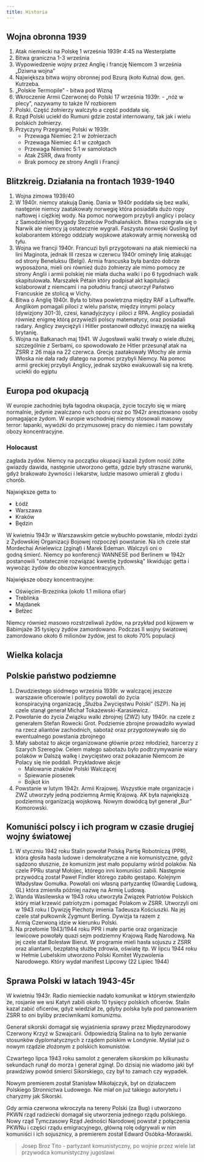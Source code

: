 ```yaml
---
title: Historia
---
```


## Wojna obronna 1939

1. Atak niemiecki na Polskę  1 września 1939r 4:45 na Westerplatte
2. Bitwa graniczna 1-3 września
3. Wypowiedzenie wojny przez Anglię i francję Niemcom 3 września „Dziwna wojna”
4. Największa bitwa wojny obronnej pod Bzurą (koło Kutna) dow. gen. Kutrzeba. 
5. „Polskie Termopile” - bitwa pod Wizną
6. Wkroczenie Armii Czerwonej do Polski 17 września 1939r. - „nóż w plecy”, nazywamy to także IV rozbiorem
7. Polski. Część żołnierzy walczyło a część poddała się.
8. Rząd Polski uciekł do Rumuni gdzie został internowany, tak jak i wielu polskich żołnierzy.
9. Przyczyny Przegranej Polski w 1939r.
   - Przewaga Niemiec 2:1 w żołnierzach
   - Przewaga Niemiec 4:1 w czołgach
   - Przewaga Niemiec 5:1 w samolotach
   - Atak ZSRR, dwa fronty
   - Brak pomocy ze strony Anglii i Francji

## Blitzkreig. Działania na frontach 1939-1940
1. Wojna zimowa 1939/40
2. W 1940r. niemcy atakują Danię. Dania w 1940r poddała się bez walki, następnie niemcy zaatakowały norwegię która posiadała dużo ropy naftowej i ciężkiej wody. Na pomoc norwegom przybyli anglicy i polacy z Samodzielnej Brygady Strzelców Podhalańskich. Bitwa rozegrała się o Narwik ale niemcy ją ostatecznie wygrali. Faszysta norweski Qusling był kolaborantem którego oddziały wojskowe atakowały armię norweską od tyłu.
3. Wojna we francji 1940r. Francuzi byli przygotowani na atak niemiecki na lini Maginota, jednak III rzesza w czerwcu 1940r ominęły linię atakując od strony Beneluksu (Belgi). Armia francuska była bardzo dobrze wyposażona, mieli oni również dużo żołnierzy ale mimo pomocy ze strony Anglii i armii polskiej nie miała ducha walki i po 6 tygodniach walk skapitulowała. Marszałek Pétain który podpisał akt kapitulacji kolaborował z niemcami i na południu francji utworzył Państwo Francuskie ze stolicą w Vichy. 
4. Bitwa o Anglię 1940r. Była to bitwa powietrzna między RAF a Luftwaffe. Anglikom pomagali piloci z wielu państw, między innymi polacy (dywizjony 301-3), czesi, kanadyjczycy i piloci z RPA. Anglicy posiadali również enigmę którą przywieźli polscy matematycy, oraz posiadali radary. Anglicy zwyciężyli i Hitler postanowił odłożyć inwazję na wielką brytanię.
5. Wojna na Bałkanach maj 1941. W Jugosławii walki trwały o wiele dłużej, szczególnie z Serbami, co spowodowało że Hitler przesunął atak na ZSRR z 26 maja na 22 czerwca. Grecję zaatakowały Włochy ale armia Włoska nie dała rady dlatego na pomoc przybyli Niemcy. Na pomoc armii greckiej przybyli Anglicy, jednak szybko ewakuowali się na kretę. uciekli do egiptu

## Europa pod okupacją

W europie zachodniej była łagodna okupacja, życie toczyło się w miarę normalnie, jedynie zwalczano ruch oporu oraz po 1942r aresztowano osoby pomagające żydom. W europie wschodniej niemcy stosowali masowy terror: łapanki, wywózki do przymusowej pracy do niemiec i tam powstały obozy koncentracyjne. 

### Holocaust
zagłada żydów. Niemcy na początku okupacji kazali żydom nosić żółte gwiazdy dawida, następnie utworzono getta, gdzie były straszne warunki, gdyż brakowało żywności i lekarstw, ludzie masowo umierali z głodu i chorób. 

Największe getta to
- Łódź
- Warszawa
- Kraków
- Będzin

W kwietniu 1943r w Warszawskim getcie wybuchło powstanie, młodzi żydzi z Żydowskiej Organizacji Bojowej rozpoczęli powstanie. Na ich czele stał Mordechai Anielewicz (zginął) i Marek Edeman. Walczyli oni o godną śmierć. Niemcy po konferencji WANNESE pod Berlinem w 1942r postanowili "ostatecznie rozwiązać kwestię żydowską" likwidując getta i wywożąc żydów do obozów koncentracyjnych.

Największe obozy koncentracyjne:
- Oświęcim-Brzezinka (około 1.1 miliona ofiar)
- Treblinka
- Majdanek
- Bełżec

Niemcy również masowo rozstrzeliwali żydów, na przykład pod kijowem w Babimjaże 35 tysięcy żydów zamordowano. Podczas II wojny światowej zamordowano około 6 milionów żydów, jest to około 70% populacji 

## Wielka kolacja

## Polskie państwo podziemne

1. Dwudziestego siódmego września 1939r. w walczącej jeszcze warszawie oficerowie i politycy powołali do życia konspiracyjną organizację „Służba Zwycięstwu Polski” (SZP). Na jej czele stanął generał Michał Tokażewski-Karasiewicz.
2. Powołanie do życia Związku walki zbrojnej (ZWZ) luty 1940r. na czele z generałem Stefan Rowecki Grot. Podziemie zbrojne prowadziło wywiad na rzecz aliantów zachodnich, sabotaż oraz przygotowywało się do ewentualnego powstania zbrojnego
3. Mały sabotaż to akcje organizowane głównie przez młodzież, harcerzy z Szarych Szeregów. Celem małego sabotażu było podtrzymywanie wiary polaków w Dalszą walkę i zwycięstwo oraz pokazanie Niemcom że Polacy się nie poddali. Przykładowe akcje
   - Malowanie znaków Polski Walczącej
   - Śpiewanie piosenek
   - Bojkot kin
4. Powstanie w lutym 1942r. Armii Krajowej. Wszystkie małe organizacje i ZWZ utworzyły jedną podziemną Armię Krajową. AK była największą podziemną organizacją wojskową. Nowym dowódcą był generał „Bur” Komorowski.

## Komuniści polscy i ich program w czasie drugiej wojny światowej

1. W styczniu 1942 roku Stalin powołał Polską Partię Robotniczą (PPR), która głosiła hasła ludowe i demokratyczne a nie komunistyczne, gdyż sądzono słusznie, że komunizm jest mało popularny wśród polaków. Na czele PPRu stanął Mołojec, którego inni komuniści zabili. Następnie przywódcą został Paweł Findler którego zabiło gestapo. Kolejnym Władysław Gomułka. 
   Powołali oni własną partyzantkę (Gwardię Ludową, GL) która zmieniła później nazwę na Armię Ludową.
2. Wanda Wasilewska w 1943 roku utworzyła Związek Patriotów Polskich który miał krzewić patriotyzm i pomagać Polakom w ZSRR. Utworzyli oni w 1943 roku I Dywizję Piechoty imienia Tadeusza Kościuszki. Na jej czele stał pułkownik Zygmunt Berling. Dywizja ta razem z Armią Czerwoną idzie w kierunku Polski.
3. Na przełomie 1943/1944 roku PPR i małe partie oraz organizacje lewicowe powołały quazi sejm podziemny Krajową Radę Narodową. Na jej czele stał Bolesław Bierut. W programie mieli hasła sojuszu z ZSRR oraz aliantami, bezpłatną służbę zdrowia, oświatę itp. W lipcu 1944 roku w Hełmie Lubelskim utworzono Polski Komitet Wyzwolenia Narodowego. Który wydał manifest Lipcowy (22 Lipiec 1944)

## Sprawa Polski w latach 1943-45r

W kwietniu 1943r. Radio niemieckie nadało komunikat w którym stwierdziło że, rosjanie we wsi Katyń zabili około 10 tysięcy polskich oficerów. Stalin kazał zabić oficerów, gdyż wiedział że, gdyby polska była pod panowaniem ZSRR to oni byliby przeciwnikami komunizmu. 

Generał sikorski domagał się wyjaśnienia sprawy przez Międzynarodowy Czerwony Krzyż w Szwajcarii. Odpowiedzią Stalina na to było zerwanie stosunków dyplomatycznych z rządem polskim w Londynie. Myślał już o nowym rządzie złożonym z polskich komunistów.

Czwartego lipca 1943 roku samolot z generałem sikorskim po kilkunastu sekundach runął do morza i generał zginął. Do dzisiaj nie wiadomo jaki był prawdziwy powód śmierci Sikorskiego, czy był to zamach czy wypadek.

Nowym premierem został Stanisław Mikołajczyk, był on działaczem Polskiego Stronnictwa Ludowego. Nie miał on już takiego autorytetu i charyzmy jak Sikorski.

Gdy armia czerwona wkroczyła na tereny Polski (za Bug) i utworzono PKWN rząd radziecki domagał się utworzenia jednego rządu polskiego. Nowy rząd Tymczasowy Rząd Jedności Narodowej powstał z połączenia PKWNu i części rządu emigracyjnego, główną rolę odgrywali w nim komuniści i ich sojusznicy, a premierem został Edward Osóbka-Morawski.

> Josep Broz Tito - partyzant komunistyczny, po wojnie przez wiele lat przywodca komunistyczny jugoslawi

